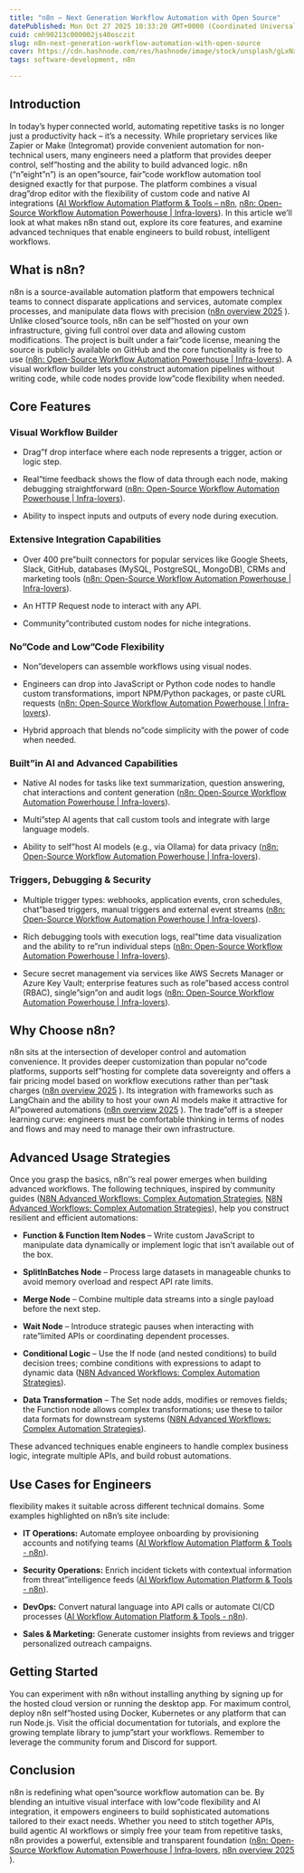 ```yaml
---
title: "n8n – Next Generation Workflow Automation with Open Source"
datePublished: Mon Oct 27 2025 10:33:20 GMT+0000 (Coordinated Universal Time)
cuid: cmh90213c000002js40osczit
slug: n8n-next-generation-workflow-automation-with-open-source
cover: https://cdn.hashnode.com/res/hashnode/image/stock/unsplash/gLxNxONfRz0/upload/9e62ca812ba57271989e48780d9c1621.jpeg
tags: software-development, n8n

---
```


## **Introduction**

In today’s hyper connected world, automating repetitive tasks is no longer just a productivity hack – it’s a necessity. While proprietary services like Zapier or Make (Integromat) provide convenient automation for non-technical users, many engineers need a platform that provides deeper control, self”hosting and the ability to build advanced logic. n8n (“n”eight”n”) is an open”source, fair”code workflow automation tool designed exactly for that purpose. The platform combines a visual drag”drop editor with the flexibility of custom code and native AI integrations ([AI Workflow Automation Platform & Tools – n8n](https://n8n.io/#:~:text=Flexible%20AI%20workflow%20automation%20for,technical%20teams), [n8n: Open-Source Workflow Automation Powerhouse | Infra-lovers](https://www.infralovers.com/blog/2025-05-09-n8n-workflow-automation/#:~:text=What%20is%20n8n%3F)). In this article we’ll look at what makes n8n stand out, explore its core features, and examine advanced techniques that enable engineers to build robust, intelligent workflows.

## What is n8n?

n8n is a source-available automation platform that empowers technical teams to connect disparate applications and services, automate complex processes, and manipulate data flows with precision ([n8n overview 2025](https://www.baytechconsulting.com/blog/n8n-overview-2025#:~:text=n8n%20%28pronounced%20%22n,than%20individual%20tasks%20or%20operations) ). Unlike closed”source tools, n8n can be self”hosted on your own infrastructure, giving full control over data and allowing custom modifications. The project is built under a fair”code license, meaning the source is publicly available on GitHub and the core functionality is free to use ([n8n: Open-Source Workflow Automation Powerhouse | Infra-lovers](https://www.infralovers.com/blog/2025-05-09-n8n-workflow-automation/#:~:text=What%20is%20n8n%3F)). A visual workflow builder lets you construct automation pipelines without writing code, while code nodes provide low”code flexibility when needed.

## Core Features

### Visual Workflow Builder

* Drag”f drop interface where each node represents a trigger, action or logic step.
    
* Real”time feedback shows the flow of data through each node, making debugging straightforward ([n8n: Open-Source Workflow Automation Powerhouse | Infra-lovers](https://www.infralovers.com/blog/2025-05-09-n8n-workflow-automation/#:~:text=Core%20Features)).
    
* Ability to inspect inputs and outputs of every node during execution.
    

### Extensive Integration Capabilities

* Over 400 pre”built connectors for popular services like Google Sheets, Slack, GitHub, databases (MySQL, PostgreSQL, MongoDB), CRMs and marketing tools ([n8n: Open-Source Workflow Automation Powerhouse | Infra-lovers](https://www.infralovers.com/blog/2025-05-09-n8n-workflow-automation/#:~:text=2)).
    
* An HTTP Request node to interact with any API.
    
* Community”contributed custom nodes for niche integrations.
    

### No”Code and Low”Code Flexibility

* Non”developers can assemble workflows using visual nodes.
    
* Engineers can drop into JavaScript or Python code nodes to handle custom transformations, import NPM/Python packages, or paste cURL requests ([n8n: Open-Source Workflow Automation Powerhouse | Infra-lovers](https://www.infralovers.com/blog/2025-05-09-n8n-workflow-automation/#:~:text=3.%20No)).
    
* Hybrid approach that blends no”code simplicity with the power of code when needed.
    

### Built”in AI and Advanced Capabilities

* Native AI nodes for tasks like text summarization, question answering, chat interactions and content generation ([n8n: Open-Source Workflow Automation Powerhouse | Infra-lovers](https://www.infralovers.com/blog/2025-05-09-n8n-workflow-automation/#:~:text=4)).
    
* Multi”step AI agents that call custom tools and integrate with large language models.
    
* Ability to self”host AI models (e.g., via Ollama) for data privacy ([n8n: Open-Source Workflow Automation Powerhouse | Infra-lovers](https://www.infralovers.com/blog/2025-05-09-n8n-workflow-automation/#:~:text=4)).
    

### Triggers, Debugging & Security

* Multiple trigger types: webhooks, application events, cron schedules, chat”based triggers, manual triggers and external event streams ([n8n: Open-Source Workflow Automation Powerhouse | Infra-lovers](https://www.infralovers.com/blog/2025-05-09-n8n-workflow-automation/#:~:text=n8n%20offers%20a%20variety%20of,and%20Telegram%2C%20manual%20triggers%20for)).
    
* Rich debugging tools with execution logs, real”time data visualization and the ability to re”run individual steps ([n8n: Open-Source Workflow Automation Powerhouse | Infra-lovers](https://www.infralovers.com/blog/2025-05-09-n8n-workflow-automation/#:~:text=n8n%20offers%20a%20variety%20of,run%20individual%20steps%20without)).
    
* Secure secret management via services like AWS Secrets Manager or Azure Key Vault; enterprise features such as role”based access control (RBAC), single”sign”on and audit logs ([n8n: Open-Source Workflow Automation Powerhouse | Infra-lovers](https://www.infralovers.com/blog/2025-05-09-n8n-workflow-automation/#:~:text=n8n%20offers%20a%20variety%20of,security)).
    

## Why Choose n8n?

n8n sits at the intersection of developer control and automation convenience. It provides deeper customization than popular no”code platforms, supports self”hosting for complete data sovereignty and offers a fair pricing model based on workflow executions rather than per”task charges ([n8n overview 2025](https://www.baytechconsulting.com/blog/n8n-overview-2025#:~:text=n8n%20%28pronounced%20%22n,than%20individual%20tasks%20or%20operations) ). Its integration with frameworks such as LangChain and the ability to host your own AI models make it attractive for AI”powered automations ([n8n overview 2025](https://www.baytechconsulting.com/blog/n8n-overview-2025#:~:text=n8n%20%28pronounced%20%22n,than%20individual%20tasks%20or%20operations) ). The trade”off is a steeper learning curve: engineers must be comfortable thinking in terms of nodes and flows and may need to manage their own infrastructure.

## Advanced Usage Strategies

Once you grasp the basics, n8n’’s real power emerges when building advanced workflows. The following techniques, inspired by community guides ([N8N Advanced Workflows: Complex Automation Strategies](https://www.wednesday.is/writing-articles/n8n-advanced-workflows-complex-automation-strategies#:~:text=In%20today%E2%80%99s%20fast,are%20robust%2C%20efficient%2C%20and%20scalable), [N8N Advanced Workflows: Complex Automation Strategies](https://www.wednesday.is/writing-articles/n8n-advanced-workflows-complex-automation-strategies#:~:text=Conditional%20logic%20is%20the%20backbone,alerts%20based%20on%20threshold%20breaches)), help you construct resilient and efficient automations:

* **Function & Function Item Nodes** – Write custom JavaScript to manipulate data dynamically or implement logic that isn’t available out of the box.
    
* **SplitInBatches Node** – Process large datasets in manageable chunks to avoid memory overload and respect API rate limits.
    
* **Merge Node** – Combine multiple data streams into a single payload before the next step.
    
* **Wait Node** – Introduce strategic pauses when interacting with rate”limited APIs or coordinating dependent processes.
    
* **Conditional Logic** – Use the If node (and nested conditions) to build decision trees; combine conditions with expressions to adapt to dynamic data ([N8N Advanced Workflows: Complex Automation Strategies](https://www.wednesday.is/writing-articles/n8n-advanced-workflows-complex-automation-strategies#:~:text=Conditional%20logic%20is%20the%20backbone,alerts%20based%20on%20threshold%20breaches)).
    
* **Data Transformation** – The Set node adds, modifies or removes fields; the Function node allows complex transformations; use these to tailor data formats for downstream systems ([N8N Advanced Workflows: Complex Automation Strategies](https://www.wednesday.is/writing-articles/n8n-advanced-workflows-complex-automation-strategies#:~:text=N8N%20offers%20a%20rich%20library,the%20requirements%20of%20downstream%20applications)).
    

These advanced techniques enable engineers to handle complex business logic, integrate multiple APIs, and build robust automations.

## Use Cases for Engineers

flexibility makes it suitable across different technical domains. Some examples highlighted on n8n’s site include:

* **IT Operations:** Automate employee onboarding by provisioning accounts and notifying teams ([AI Workflow Automation Platform & Tools - n8n](https://n8n.io/#:~:text=IT%20Ops%20can)).
    
* **Security Operations:** Enrich incident tickets with contextual information from threat”intelligence feeds ([AI Workflow Automation Platform & Tools - n8n](https://n8n.io/#:~:text=IT%20Ops%20can)).
    
* **DevOps:** Convert natural language into API calls or automate CI/CD processes ([AI Workflow Automation Platform & Tools - n8n](https://n8n.io/#:~:text=IT%20Ops%20can)).
    
* **Sales & Marketing:** Generate customer insights from reviews and trigger personalized outreach campaigns.
    

## Getting Started

You can experiment with n8n without installing anything by signing up for the hosted cloud version or running the desktop app. For maximum control, deploy n8n self”hosted using Docker, Kubernetes or any platform that can run Node.js. Visit the official documentation for tutorials, and explore the growing template library to jump”start your workflows. Remember to leverage the community forum and Discord for support.

## Conclusion

n8n is redefining what open”source workflow automation can be. By blending an intuitive visual interface with low”code flexibility and AI integration, it empowers engineers to build sophisticated automations tailored to their exact needs. Whether you need to stitch together APIs, build agentic AI workflows or simply free your team from repetitive tasks, n8n provides a powerful, extensible and transparent foundation ([n8n: Open-Source Workflow Automation Powerhouse | Infra-lovers](https://www.infralovers.com/blog/2025-05-09-n8n-workflow-automation/#:~:text=What%20is%20n8n%3F), [n8n overview 2025](https://www.baytechconsulting.com/blog/n8n-overview-2025#:~:text=n8n%20%28pronounced%20%22n,than%20individual%20tasks%20or%20operations) ).